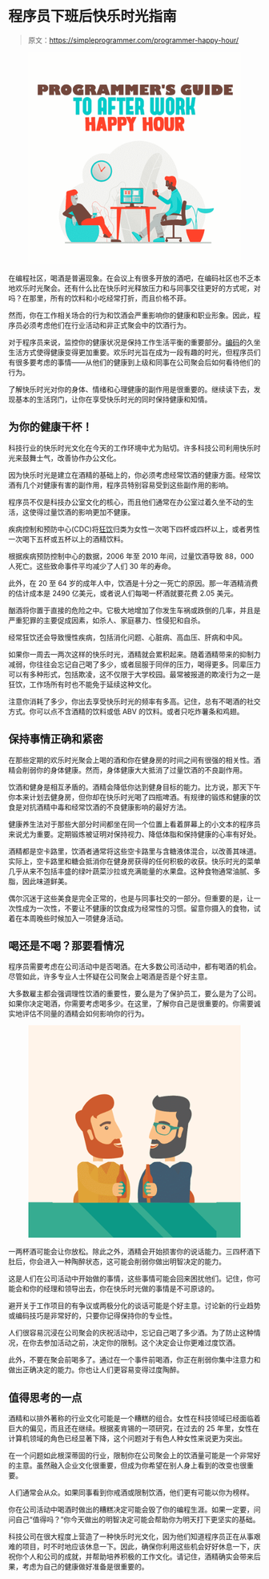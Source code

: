 # 程序员下班后快乐时光指南

> 原文：<https://simpleprogrammer.com/programmer-happy-hour/>

<figure class="alignright is-resized">

![](img/3297cba58990cbc6a47958ef0a666439.png)

</figure>

在编程社区，喝酒是普遍现象。在会议上有很多开放的酒吧，在编码社区也不乏本地欢乐时光聚会。还有什么比在快乐时光释放压力和与同事交往更好的方式呢，对吗？在那里，所有的饮料和小吃经常打折，而且价格不菲。

然而，你在工作相关场合的行为和饮酒会严重影响你的健康和职业形象。因此，程序员必须考虑他们在行业活动和非正式聚会中的饮酒行为。

对于程序员来说，监控你的健康状况是保持工作生活平衡的重要部分。[编码](https://simpleprogrammer.com/programmers-sedentary-lifestyle/)的久坐生活方式使得健康变得更加重要。欢乐时光旨在成为一段有趣的时光，但程序员们有很多要考虑的事情——从他们的健康到上级和同事在公司聚会后如何看待他们的行为。

了解快乐时光对你的身体、情绪和心理健康的副作用是很重要的。继续读下去，发现基本的生活窍门，让你在享受快乐时光的同时保持健康和知情。

## 为你的健康干杯！

科技行业的快乐时光文化在今天的工作环境中尤为贴切。许多科技公司利用快乐时光来鼓舞士气，改善协作办公文化。

因为快乐时光是建立在酒精的基础上的，你必须考虑经常饮酒的健康方面。经常饮酒有几个对健康有害的副作用，程序员特别容易受到这些副作用的影响。

程序员不仅是科技办公室文化的核心，而且他们通常在办公室过着久坐不动的生活，这使得过量饮酒的影响更加不健康。

疾病控制和预防中心(CDC)将[狂饮](https://www.cdc.gov/alcohol/fact-sheets/alcohol-use.htm)归类为女性一次喝下四杯或四杯以上，或者男性一次喝下五杯或五杯以上的酒精饮料。

根据疾病预防控制中心的数据，2006 年至 2010 年间，过量饮酒导致 88，000 人死亡。这些致命事件平均减少了人们 30 年的寿命。

此外，在 20 至 64 岁的成年人中，饮酒是十分之一死亡的原因。那一年酒精消费的估计成本是 2490 亿美元，或者说人们每喝一杯酒就要花费 2.05 美元。

酗酒将你置于直接的危险之中。它极大地增加了你发生车祸或跌倒的几率，并且是严重犯罪的主要促成因素，如杀人、家庭暴力、性侵犯和自杀。

经常狂饮还会导致慢性疾病，包括消化问题、心脏病、高血压、肝病和中风。

如果你一周去一两次这样的快乐时光，酒精就会累积起来。随着酒精带来的抑制力减弱，你往往会忘记自己喝了多少，或者屈服于同伴的压力，喝得更多。同辈压力可以有多种形式，包括欺凌，这不仅限于大学校园。最常被报道的欺凌行为之一是狂饮，工作场所有时也不能免于延续这种文化。

注意你消耗了多少，你出去享受快乐时光的频率有多高。记住，总有不喝酒的社交方式。你可以点不含酒精的饮料或低 ABV 的饮料。或者只吃炸薯条和鸡翅。

## 保持事情正确和紧密

在那些定期的欢乐时光聚会上喝的酒和你在健身房的时间之间有很强的相关性。酒精会削弱你的身体健康。然而，身体健康大大抵消了过量饮酒的不良副作用。

饮酒和健身是相互矛盾的。酒精会降低你达到健身目标的能力。比方说，那天下午你本来计划去健身房，但你却在快乐时光喝了四瓶啤酒。有规律的锻炼和健康的饮食是对抗酒精中毒和经常饮酒的不良健康影响的最好方法。

健康养生法对于那些大部分时间都坐在同一个位置上看着屏幕上的小文本的程序员来说尤为重要。定期锻炼被证明对保持视力、降低体脂和保持健康的心率有好处。

酒精都是空卡路里，饮酒者通常将这些空卡路里与含糖液体混合，以改善其味道。实际上，空卡路里和糖会抵消你在健身房获得的任何积极的收获。快乐时光的菜单几乎从来不包括丰盛的绿叶蔬菜沙拉或充满能量的水果盘。这种食物通常油腻、多脂，因此味道鲜美。

偶尔沉迷于这些美食是完全正常的，也是与同事社交的一部分。但重要的是，让一次性成为一次性，不要让不健康的饮食成为经常性的习惯。留意你摄入的食物，试着在本周晚些时候加入一项健身活动。

## 喝还是不喝？那要看情况

程序员需要考虑在公司活动中是否喝酒。在大多数公司活动中，都有喝酒的机会。尽管如此，许多专业人士怀疑在公司聚会上喝酒是否是个好主意。

大多数雇主都会强调理性饮酒的重要性，要么是为了保护员工，要么是为了公司。如果你决定喝酒，你需要考虑喝多少。在这里，了解你自己是很重要的。你需要诚实地评估不同量的酒精会如何影响你的行为。

<figure class="alignright is-resized">

![](img/49792d18b6d21b47f1ace59f53ad0a7b.png)

</figure>

一两杯酒可能会让你放松。除此之外，酒精会开始损害你的说话能力。三四杯酒下肚后，你会进入一种陶醉状态，这可能会削弱你做出明智决定的能力。

这是人们在公司活动中开始做的事情，这些事情可能会回来困扰他们。记住，你可能会和你的经理和领导出去，你在快乐时光做的事情是不可原谅的。

避开关于工作项目的有争议或两极分化的谈话可能是个好主意。讨论新的行业趋势或编码技巧是非常好的，只要你记得保持你的专业性。

人们很容易沉浸在公司聚会的庆祝活动中，忘记自己喝了多少酒。为了防止这种情况，在你去参加活动之前，决定你的限制。这个决定会让你更难过度饮酒。

此外，不要在聚会前喝多了。通过在一个事件前喝酒，你正在削弱你集中注意力和做出正确决定的能力。你也让人们更容易变得过度陶醉。

## 值得思考的一点

酒精和以排外著称的行业文化可能是一个糟糕的组合。女性在科技领域已经面临着巨大的偏见，而且还在继续。根据麦肯锡的一项研究，在过去的 25 年里，女性在计算机领域的角色已经显著下降，这个问题对于有色人种女性来说更为突出。

在一个问题如此根深蒂固的行业，限制你在公司聚会上的饮酒量可能是一个非常好的主意。虽然融入企业文化很重要，但成为你希望在别人身上看到的改变也很重要。

人们通常会从众。如果同事看到你戒酒或限制饮酒，他们更有可能以你为榜样。

你在公司活动中喝酒时做出的糟糕决定可能会毁了你的编程生涯。如果一定要，问问自己“值得吗？”你今天做出的明智决定可能会帮助你为明天打下更坚实的基础。

科技公司在很大程度上营造了一种快乐时光文化，因为他们知道程序员正在从事艰难的项目，时不时地应该休息一下。因此，确保你利用这些机会好好休息一下，庆祝你个人和公司的成就，并帮助培养积极的工作文化。请记住，酒精确实会带来后果，考虑为自己的健康做好准备是很重要的。